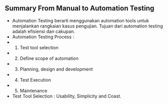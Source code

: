 ## Summary From Manual to Automation Testing ##
- Automation Testing berarti menggunakan automation tools untuk menjalankan rangkaian kasus pengujian. Tujuan dari automation testing adalah efisiensi dan cakupan. 
- Automation Testing Process : 
- 1. Test tool selection 
- 2. Define scope of automation 
- 3. Planning, design and development 
- 4. Test Execution 
- 5. Maintenance 
- Test Tool Selection : Usability, Simplicity and Coast. 